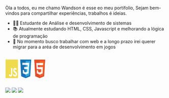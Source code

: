 Òla a todos, eu me chamo Wandson é esse eo meu portifolio, Sejam bem-vindos para compartilhar experiências, trabalhos é ideias.
- 👨‍💻 Estudante de Análise e desenvolvimento de sistemas
- 📚 Atualmente estudando HTML, CSS, Javascript e melhorando a lógica de programação
- 💭 No momento busco trabalhar com web e a longo prazo irei querer migrar para a aréa de desenvolvimento em jogos


<div style="display: inline_block"><br>
<img align="center" alt="Wandson-Js" height="60" width="40" src="https://raw.githubusercontent.com/devicons/devicon/master/icons/javascript/javascript-plain.svg">
<img align="center" alt="Wandson-CSS" height="60" width="40" src="https://raw.githubusercontent.com/devicons/devicon/master/icons/css3/css3-original.svg">
<img align="center" alt="Wandson-HTML" height="60" width="40" src="https://raw.githubusercontent.com/devicons/devicon/master/icons/html5/html5-original.svg">
 
##

<div> 
<a href="https://www.youtube.com/@wanddxp" target="_blank"><img src="https://img.shields.io/badge/YouTube-FF0000?style=for-the-badge&logo=youtube&logoColor=white" target="_blank"></a>
<a href = "mailto:wandsonmarques01@gmail.com"><img src="https://img.shields.io/badge/-Gmail-%23333?style=for-the-badge&logo=gmail&logoColor=white" target="_blank"></a>
<a href="https://www.linkedin.com/in/wandson-jos%C3%A9-marques-ba0b44247/" target="_blank"><img src="https://img.shields.io/badge/-LinkedIn-%230077B5?style=for-the-badge&logo=linkedin&logoColor=white" target="_blank"></a> 
  
</div>

